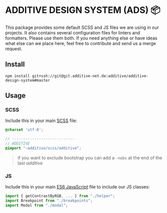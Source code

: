 # ADDITIVE DESIGN SYSTEM (ADS) 📦

This package provides some default SCSS and JS files we are using in our
projects. It also contains several configuration files for linters and
formatters. Please use them both. If you need anything else or have ideas what
else can we place here, feel free to contribute and send us a merge request.

## Install

`npm install git+ssh://git@git.additive-net.de:additive/additive-design-system#master`

## Usage

### SCSS

Include this in your main [SCSS](https://sass-lang.com/) file:

```scss
@charset 'utf-8';

// ----------------------------
// ADDITIVE
@import "~additive/scss/additive";
```

> if you want to exclude bootstrap you can add a `-nobs` at the end of the last
> _additive_

### JS

Include this in your main
[ES6 JavaScript](https://medium.com/javascript-scene/how-to-learn-es6-47d9a1ac2620)
file to include our JS classes:

```js
import { getContrastByRGB, ... } from "./helper";
import Breakpoint from "./breakpoints";
import Modal from "./modal";
```
